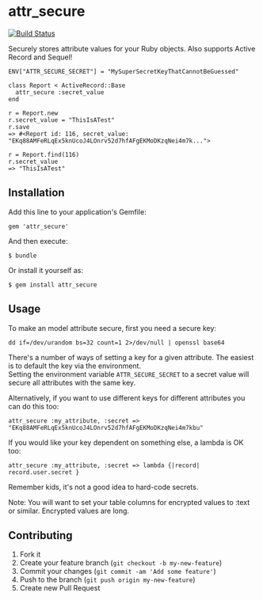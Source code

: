 # attr_secure

[![Build Status](https://travis-ci.org/neilmiddleton/attr_secure.png?branch=master)](https://travis-ci.org/neilmiddleton/attr_secure)

Securely stores attribute values for your Ruby objects.  Also supports Active
Record and Sequel!

```
ENV["ATTR_SECURE_SECRET"] = "MySuperSecretKeyThatCannotBeGuessed"

class Report < ActiveRecord::Base
  attr_secure :secret_value
end

r = Report.new
r.secret_value = "ThisIsATest"
r.save
=> #<Report id: 116, secret_value: "EKq88AMFeRLqEx5knUcoJ4LOnrv52d7hfAFgEKMoDKzqNei4m7k...">

r = Report.find(116)
r.secret_value
=> "ThisIsATest"
```

## Installation

Add this line to your application's Gemfile:

    gem 'attr_secure'

And then execute:

    $ bundle

Or install it yourself as:

    $ gem install attr_secure

## Usage

To make an model attribute secure, first you need a secure key:

    dd if=/dev/urandom bs=32 count=1 2>/dev/null | openssl base64

There's a number of ways of setting a key for a given attribute.  The easiest is to default the key via the environment.  
Setting the environment variable `ATTR_SECURE_SECRET` to a secret value will secure all attributes with the same key.

Alternatively, if you want to use different keys for different attributes you can do this too:

    attr_secure :my_attribute, :secret => "EKq88AMFeRLqEx5knUcoJ4LOnrv52d7hfAFgEKMoDKzqNei4m7kbu"
    
If you would like your key dependent on something else, a lambda is OK too:

    attr_secure :my_attribute, :secret => lambda {|record| record.user.secret }
    
Remember kids, it's not a good idea to hard-code secrets.

Note: You will want to set your table columns for encrypted values to :text or
similar.  Encrypted values are long.

## Contributing

1. Fork it
2. Create your feature branch (`git checkout -b my-new-feature`)
3. Commit your changes (`git commit -am 'Add some feature'`)
4. Push to the branch (`git push origin my-new-feature`)
5. Create new Pull Request
